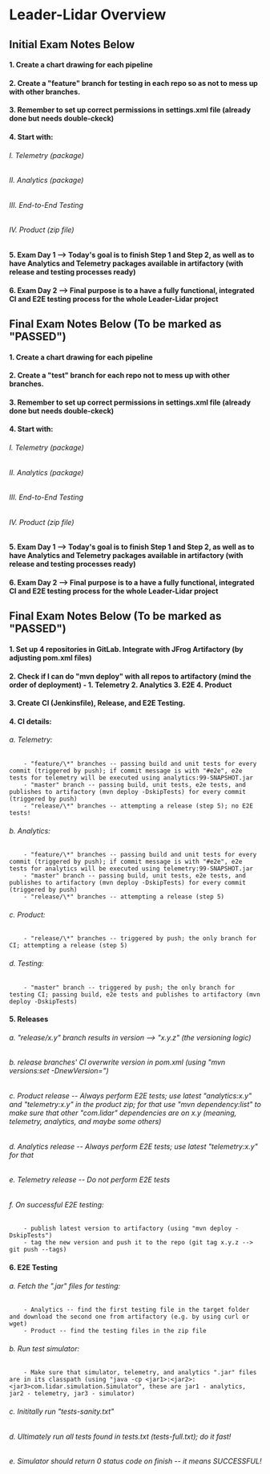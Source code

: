 # Leader-Lidar Overview


## Initial Exam Notes Below



#### 1. Create a chart drawing for each pipeline
#### 2. Create a "feature" branch for testing in each repo so as not to mess up with other branches.
#### 3. Remember to set up correct permissions in settings.xml file (already done but needs double-ckeck)
#### 4. Start with:
###### 	I. Telemetry (package)
###### 	II. Analytics (package)
###### 	III. End-to-End Testing
###### 	IV. Product (zip file)
#### 5. Exam Day 1 --> Today's goal is to finish Step 1 and Step 2, as well as to have Analytics and Telemetry packages available in artifactory (with release and testing processes ready)
#### 6. Exam Day 2 --> Final purpose is to a have a fully functional, integrated CI and E2E testing process for the whole Leader-Lidar project



## Final Exam Notes Below (To be marked as "PASSED")



#### 1. Create a chart drawing for each pipeline
#### 2. Create a "test" branch for each repo not to mess up with other branches.
#### 3. Remember to set up correct permissions in settings.xml file (already done but needs double-ckeck)
#### 4. Start with:
###### 	I. Telemetry (package)
###### 	II. Analytics (package)
###### 	III. End-to-End Testing
###### 	IV. Product (zip file)
#### 5. Exam Day 1 --> Today's goal is to finish Step 1 and Step 2, as well as to have Analytics and Telemetry packages available in artifactory (with release and testing processes ready)
#### 6. Exam Day 2 --> Final purpose is to a have a fully functional, integrated CI and E2E testing process for the whole Leader-Lidar project


## Final Exam Notes Below (To be marked as "PASSED")


#### 1. Set up 4 repositories in GitLab. Integrate with JFrog Artifactory (by adjusting pom.xml files)

#### 2. Check if I can do "mvn deploy" with all repos to artifactory (mind the order of deployment) - 1. Telemetry 2. Analytics 3. E2E 4. Product

#### 3. Create CI (Jenkinsfile), Release, and E2E Testing.

#### 4. CI details:
###### 	a. Telemetry:
		- "feature/\*" branches -- passing build and unit tests for every commit (triggered by push); if commit message is with "#e2e", e2e tests for telemetry will be executed using analytics:99-SNAPSHOT.jar
		- "master" branch -- passing build, unit tests, e2e tests, and publishes to artifactory (mvn deploy -DskipTests) for every commit (triggered by push)
		- "release/\*" branches -- attempting a release (step 5); no E2E tests!
###### 	b. Analytics:
		- "feature/\*" branches -- passing build and unit tests for every commit (triggered by push); if commit message is with "#e2e", e2e tests for analytics will be executed using telemetry:99-SNAPSHOT.jar
		- "master" branch -- passing build, unit tests, e2e tests, and publishes to artifactory (mvn deploy -DskipTests) for every commit (triggered by push)
		- "release/\*" branches -- attempting a release (step 5)
###### 	c. Product:
		- "release/\*" branches -- triggered by push; the only branch for CI; attempting a release (step 5)
###### 	d. Testing:
		- "master" branch -- triggered by push; the only branch for testing CI; passing build, e2e tests and publishes to artifactory (mvn deploy -DskipTests)

#### 5. Releases
###### 	a. "release/x.y" branch results in version --> "x.y.z" (the versioning logic)
###### 	b. release branches' CI overwrite version in pom.xml (using "mvn versions:set -DnewVersion=")
###### 	c. Product release -- Always perform E2E tests; use latest "analytics:x.y" and "telemetry:x.y" in the product zip; for that use "mvn dependency:list" to make sure that other "com.lidar" dependencies are on x.y (meaning, telemetry, analytics, and maybe some others)
###### 	d. Analytics release -- Always perform E2E tests; use latest "telemetry:x.y" for that
###### 	e. Telemetry release -- Do not perform E2E tests
###### 	f. On successful E2E testing:
		- publish latest version to artifactory (using "mvn deploy -DskipTests")
		- tag the new version and push it to the repo (git tag x.y.z --> git push --tags)

#### 6. E2E Testing
###### 	a. Fetch the ".jar" files for testing:
		- Analytics -- find the first testing file in the target folder and download the second one from artifactory (e.g. by using curl or wget)
		- Product -- find the testing files in the zip file
###### 	b. Run test simulator:
		- Make sure that simulator, telemetry, and analytics ".jar" files are in its classpath (using "java -cp <jar1>:<jar2>:<jar3>com.lidar.simulation.Simulator", these are jar1 - analytics, jar2 - telemetry, jar3 - simulator)
###### 	c. Inititally run "tests-sanity.txt"
###### 	d. Ultimately run all tests found in tests.txt (tests-full.txt); do it fast!
###### 	e. Simulator should return 0 status code on finish -- it means SUCCESSFUL!


